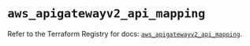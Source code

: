 # `aws_apigatewayv2_api_mapping`

Refer to the Terraform Registry for docs: [`aws_apigatewayv2_api_mapping`](https://registry.terraform.io/providers/hashicorp/aws/6.16.0/docs/resources/apigatewayv2_api_mapping).

